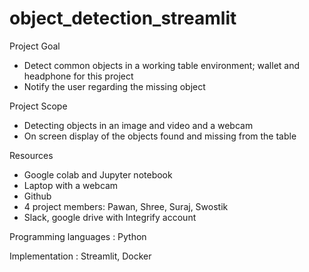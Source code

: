 # object_detection_streamlit

Project Goal 

- Detect common objects in a working table environment; wallet and headphone for this project
- Notify the user regarding the missing object

Project Scope 

- Detecting objects in an image and video and a webcam
- On screen display of the objects found and missing from the table

Resources

- Google colab and Jupyter notebook
- Laptop with a webcam
- Github
- 4 project members: Pawan, Shree, Suraj, Swostik
- Slack, google drive with Integrify account

Programming languages : Python

Implementation :  Streamlit, Docker
